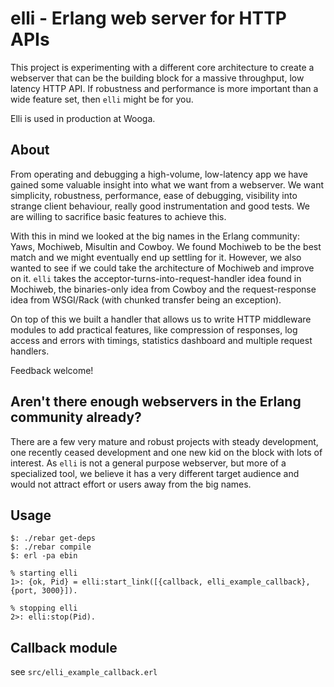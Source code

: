 # elli - Erlang web server for HTTP APIs

This project is experimenting with a different core architecture to
create a webserver that can be the building block for a massive
throughput, low latency HTTP API. If robustness and performance is
more important than a wide feature set, then `elli` might be for you.

Elli is used in production at Wooga.

## About

From operating and debugging a high-volume, low-latency app we have
gained some valuable insight into what we want from a webserver. We
want simplicity, robustness, performance, ease of debugging,
visibility into strange client behaviour, really good instrumentation
and good tests. We are willing to sacrifice basic features to achieve
this.

With this in mind we looked at the big names in the Erlang community:
Yaws, Mochiweb, Misultin and Cowboy. We found Mochiweb to be the best
match and we might eventually end up settling for it. However, we also
wanted to see if we could take the architecture of Mochiweb and
improve on it. `elli` takes the acceptor-turns-into-request-handler
idea found in Mochiweb, the binaries-only idea from Cowboy and the
request-response idea from WSGI/Rack (with chunked transfer being an
exception).

On top of this we built a handler that allows us to write HTTP
middleware modules to add practical features, like compression of
responses, log access and errors with timings, statistics dashboard
and multiple request handlers.

Feedback welcome!

## Aren't there enough webservers in the Erlang community already?

There are a few very mature and robust projects with steady
development, one recently ceased development and one new kid on the
block with lots of interest. As `elli` is not a general purpose
webserver, but more of a specialized tool, we believe it has a very
different target audience and would not attract effort or users away
from the big names.


## Usage

    $: ./rebar get-deps
    $: ./rebar compile
    $: erl -pa ebin

    % starting elli
    1>: {ok, Pid} = elli:start_link([{callback, elli_example_callback}, {port, 3000}]).

    % stopping elli
    2>: elli:stop(Pid).

## Callback module

see `src/elli_example_callback.erl`
